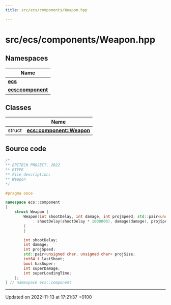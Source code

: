 ```yaml
---
title: src/ecs/components/Weapon.hpp

---
```


# src/ecs/components/Weapon.hpp



## Namespaces

| Name           |
| -------------- |
| **[ecs](Namespaces/namespaceecs.md)**  |
| **[ecs::component](Namespaces/namespaceecs_1_1component.md)**  |

## Classes

|                | Name           |
| -------------- | -------------- |
| struct | **[ecs::component::Weapon](Classes/structecs_1_1component_1_1_weapon.md)**  |




## Source code

```cpp
/*
** EPITECH PROJECT, 2022
** RTYPE
** File description:
** Weapon
*/

#pragma once

namespace ecs::component
{
    struct Weapon {
        Weapon(int shootDelay, int damage, int projSpeed, std::pair<unsigned char, unsigned char> projSize, bool hasSuper = false, int superDamage = 0, int superLoadingTime = 0)
            : shootDelay(shootDelay * 1000000), damage(damage), projSpeed(projSpeed), projSize(projSize), hasSuper(hasSuper), superDamage(superDamage), superLoadingTime(superLoadingTime), lastShoot(0)
        {
        }

        int shootDelay;
        int damage;
        int projSpeed;
        std::pair<unsigned char, unsigned char> projSize;
        int64_t lastShoot;
        bool hasSuper;
        int superDamage;
        int superLoadingTime;
    };
} // namespace ecs::component
```


-------------------------------

Updated on 2022-11-13 at 17:21:37 +0100
